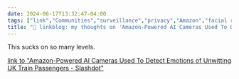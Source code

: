 ```yaml
---
date: 2024-06-17T13:32:47-04:00
tags: ["link","Communities","surveillance","privacy","Amazon","facial recognition"]
title: "🔗 linkblog: my thoughts on 'Amazon-Powered AI Cameras Used To Detect Emotions of Unwitting UK Train Passengers - Slashdot'"
---
```

This sucks on so many levels.

[link to "Amazon-Powered AI Cameras Used To Detect Emotions of Unwitting UK Train Passengers - Slashdot"](https://yro.slashdot.org/story/24/06/17/1641224/amazon-powered-ai-cameras-used-to-detect-emotions-of-unwitting-uk-train-passengers?utm_source=rss1.0mainlinkanon&utm_medium=feed)